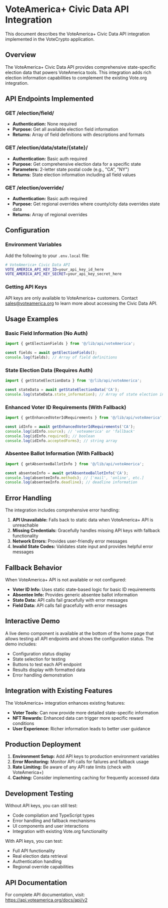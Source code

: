 # VoteAmerica+ Civic Data API Integration

This document describes the VoteAmerica+ Civic Data API integration implemented in the VoteCrypto application.

## Overview

The VoteAmerica+ Civic Data API provides comprehensive state-specific election data that powers VoteAmerica tools. This integration adds rich election information capabilities to complement the existing Vote.org integration.

## API Endpoints Implemented

### GET /election/field/
- **Authentication:** None required
- **Purpose:** Get all available election field information
- **Returns:** Array of field definitions with descriptions and formats

### GET /election/data/state/{state}/
- **Authentication:** Basic auth required
- **Purpose:** Get comprehensive election data for a specific state
- **Parameters:** 2-letter state postal code (e.g., "CA", "NY")
- **Returns:** State election information including all field values

### GET /election/override/
- **Authentication:** Basic auth required  
- **Purpose:** Get regional overrides where county/city data overrides state data
- **Returns:** Array of regional overrides

## Configuration

### Environment Variables

Add the following to your `.env.local` file:

```bash
# VoteAmerica+ Civic Data API
VOTE_AMERICA_API_KEY_ID=your_api_key_id_here
VOTE_AMERICA_API_KEY_SECRET=your_api_key_secret_here
```

### Getting API Keys

API keys are only available to VoteAmerica+ customers. Contact sales@voteamerica.org to learn more about accessing the Civic Data API.

## Usage Examples

### Basic Field Information (No Auth)
```typescript
import { getElectionFields } from '@/lib/api/voteAmerica';

const fields = await getElectionFields();
console.log(fields); // Array of field definitions
```

### State Election Data (Requires Auth)
```typescript
import { getStateElectionData } from '@/lib/api/voteAmerica';

const stateData = await getStateElectionData('CA');
console.log(stateData.state_information); // Array of state election info
```

### Enhanced Voter ID Requirements (With Fallback)
```typescript
import { getEnhancedVoterIdRequirements } from '@/lib/api/voteAmerica';

const idInfo = await getEnhancedVoterIdRequirements('CA');
console.log(idInfo.source); // 'voteamerica' or 'fallback'
console.log(idInfo.required); // boolean
console.log(idInfo.acceptedForms); // string array
```

### Absentee Ballot Information (With Fallback)
```typescript
import { getAbsenteeBallotInfo } from '@/lib/api/voteAmerica';

const absenteeInfo = await getAbsenteeBallotInfo('CA');
console.log(absenteeInfo.methods); // ['mail', 'online', etc.]
console.log(absenteeInfo.deadline); // deadline information
```

## Error Handling

The integration includes comprehensive error handling:

1. **API Unavailable:** Falls back to static data when VoteAmerica+ API is unreachable
2. **Missing Credentials:** Gracefully handles missing API keys with fallback functionality
3. **Network Errors:** Provides user-friendly error messages
4. **Invalid State Codes:** Validates state input and provides helpful error messages

## Fallback Behavior

When VoteAmerica+ API is not available or not configured:

- **Voter ID Info:** Uses static state-based logic for basic ID requirements
- **Absentee Info:** Provides generic absentee ballot information
- **State Data:** API calls fail gracefully with error messages
- **Field Data:** API calls fail gracefully with error messages

## Interactive Demo

A live demo component is available at the bottom of the home page that allows testing all API endpoints and shows the configuration status. The demo includes:

- Configuration status display
- State selection for testing
- Buttons to test each API endpoint
- Results display with formatted data
- Error handling demonstration

## Integration with Existing Features

The VoteAmerica+ integration enhances existing features:

- **Voter Tools:** Can now provide more detailed state-specific information
- **NFT Rewards:** Enhanced data can trigger more specific reward conditions
- **User Experience:** Richer information leads to better user guidance

## Production Deployment

1. **Environment Setup:** Add API keys to production environment variables
2. **Error Monitoring:** Monitor API calls for failures and fallback usage
3. **Rate Limiting:** Be aware of any API rate limits (check with VoteAmerica+)
4. **Caching:** Consider implementing caching for frequently accessed data

## Development Testing

Without API keys, you can still test:
- Code compilation and TypeScript types
- Error handling and fallback mechanisms  
- UI components and user interactions
- Integration with existing Vote.org functionality

With API keys, you can test:
- Full API functionality
- Real election data retrieval
- Authentication handling
- Regional override capabilities

## API Documentation

For complete API documentation, visit: https://api.voteamerica.org/docs/api/v2